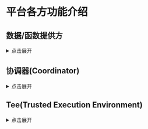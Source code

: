 # 平台各方功能介绍

## 数据/函数提供方

<details>
<summary>点击展开</summary>

### 启动

``````
# 启动vault
vault server -dev
# 启动transit引擎
vault secrets enable transit
# 启动服务
python -m uvicorn main:app --reload --host 0.0.0.0 --port 9001
``````

`main.py` 把审批器和vault加解密服务分别挂载在前缀为 `/approval` 和 `/vault` 的请求下

### 提供的服务

#### 审批器( `/approval` )

<details>
<summary>点击展开</summary>

##### 接收协调器(coordinator)发来的审批请求

**功能**：此请求是协调器内部自动对审批器发送的请求，不需要人为请求。

将审批信息和提交时间存入本地数据库中

```
curl -X POST http://127.0.0.1:9001/approval/approval \
 -H "Content-Type: application/json" \
 -d "{
 	 \"client_id\": \"client_001\", 
 	 \"content\": \"申请访问内部系统\",
 	 \"base_apiurl\": \"http://127.0.0.1:5000/\"
 	 }"
```

##### 数据库查看请求

**功能**：前端向审批器发送数据库查看请求，查看已审批/待审批的审批信息，方便前端展示。

`pending` : 待审批	`approved` : 已审批

```
# 待审批
curl -X GET "http://127.0.0.1:9001/approval/get_approvals?type=pending"
# 已审批
curl -X GET "http://127.0.0.1:9001/approval/get_approvals?type=approved"
```

##### 接受前端审批请求

**功能**：前端人工进行审批后，将审批结果传给审批服务器，审批服务器本地保存审批结果信息后会主动传回协调器，再由协调器统计所有审批服务器的审批结果，并将整个任务的审批结果发送给客户端

```
curl -X POST "http://127.0.0.1:9001/approval/submit_decision" \
  -H "Content-Type: application/json" \
  -d "{
        \"client_id\": \"client_001\",
        \"result\": \"yes\"
      }"
```

</details>

#### Vault加密解密服务( `/vault` )

<details>
<summary>点击展开</summary>

##### `Luks` 加密文件

**功能** ：前端发送加密文件请求，将相应路径的文件进行本地 `Luks` 加密，并返回 `zip` 包。

由于目前是处于模拟阶段所以发送的是文件，但其实文件就在服务器本地并不需要传输，给路径即可

```
curl -X POST http://127.0.0.1:9001/vault/encrypt_file \
  -F "file=@approval_data.zip" \
  -F "sym_key_name=my-sym-key1" \
  --output digital_envelope.zip
```

##### 解密 `data key` 

**功能** ：发起方审批完成并通过后，给 `tee` 发送计算请求， `tee` 会去指定位置拿取数据/函数密文数据，之后向数据/函数提供方发送 `data key` 解密请求，解密完成后发送明文密钥给 `tee` ，再由 `tee` 进行本地解密

```
curl -X POST http://127.0.0.1:9001/vault/decrypt_key \
  -F "encrypted_key=@digital_envelope/encrypted_key.txt" \
  -F "key_name=my-sym-key1" \
  -F "client_id=client_001" \
  --output plaintext_key.txt
```

</details>

</details>

## 协调器(Coordinator)

<details>
<summary>点击展开</summary>

协调器旨在转发发起方的审批请求，并接收审批服务器的审批结果并发送给发起方

### 启动

``````
python -m uvicorn coordinator:app --reload --host 0.0.0.0 --port 5000
``````

### 提供的服务

#### 转发发起方的审批请求

**功能**：将收到的发起方审批请求转发给指定的各个审批方审批，并将审批信息存到本地数据库

```
curl -X POST "http://127.0.0.1:5000/start_approval" \
  -H "Content-Type: application/json" \
  -d '{
    \"client_id\": \"client_001\",
    \"server_urls\": [
      \"http://127.0.0.1:9001\",
      \"http://127.0.0.1:9002\",
      \"http://127.0.0.1:9003\"
    ],
    \"content\": \"申请访问内部系统\"
  }'
```

#### 接受审批服务器返回的审批结果

**功能**：审批服务器审批完成后，将结果主动返回给协调器，并进行统计是否所有审批方审批完成，审批完成后，根据各方的审批结果给发起方返回一个最终结果。

若有一方审批未通过，则该任务审批不通过

```
curl -X POST "http://127.0.0.1:5000/receive_result" \
  -H "Content-Type: application/json" \
  -d "{
        \"client_id\": \"client_001\",
        \"server_url\": \"127.0.0.1:9001\",
        \"result\": \"yes\"
      }"
```

#### 发起方主动查询审批结果

**功能**：发起方主动查询审批结果，可用于审批结果刷新或者重新审批等功能

```
curl -X GET http://127.0.0.1:5000/get_results/client_001
```

</details>

## Tee(Trusted Execution Environment)

<details>
<summary>点击展开</summary>

发起方审批完成后，向tee发送计算请求，tee先从中央服务器拿到数据/函数密文后，向数据/函数提供方发送解密data key请求，返回密钥明文后，本地进行解密

### 启动

``````
python -m uvicorn tee:app --reload --host 0.0.0.0 --port 1000
``````

### 提供的服务

#### 申请解密密钥

**功能**：向数据/函数提供方发送解密data key请求

实际上这个功能不应该被做成是一个独立的请求，应该作为一个普通函数，在发起计算的请求中调用，但目前并没有tee环境，所以就将该请求模拟成发起请求

```
curl -X POST http://127.0.0.1:1000/decrypt_datakey \
  -F "encrypted_key=@digital_envelope/encrypted_key.txt" \
  -F "key_name=my-sym-key1" \
  -F "client_id=client_001"
```

#### `Luks` 解密文件

**功能**：返回明文 `data key` 后，将相应数据进行解密。

该功能就是一个普通函数，并不是http请求，也是在发起tee计算的请求中调用，用于解密要进行计算的数据和用于计算的函数

```
'''
encrypted_file_path:密文文件路径
plaintext_key_path：明文密钥路径
output_path：解密后文件的输出路径
目前这只是简单的解密函数，因为后续密文数据都是存在zip压缩包中，因而后续的密文文件和代码中写死的 luks_header 等路径的参数都会进行修改
'''
luks_decrypt_data(encrypted_file_path, plaintext_key_path, output_path)
```

</details>
